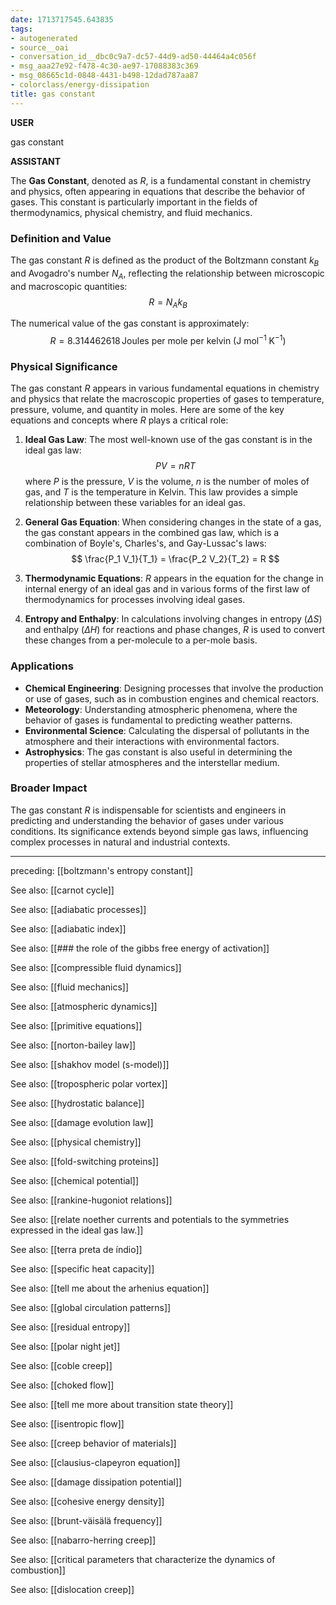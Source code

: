 ```yaml
---
date: 1713717545.643835
tags:
- autogenerated
- source__oai
- conversation_id__dbc0c9a7-dc57-44d9-ad50-44464a4c056f
- msg_aaa27e92-f478-4c30-ae97-17088383c369
- msg_08665c1d-0848-4431-b498-12dad787aa87
- colorclass/energy-dissipation
title: gas constant
---
```


**USER**

gas constant


**ASSISTANT**

The **Gas Constant**, denoted as $R$, is a fundamental constant in chemistry and physics, often appearing in equations that describe the behavior of gases. This constant is particularly important in the fields of thermodynamics, physical chemistry, and fluid mechanics.

### Definition and Value
The gas constant $R$ is defined as the product of the Boltzmann constant $k_B$ and Avogadro's number $N_A$, reflecting the relationship between microscopic and macroscopic quantities:
$$ R = N_A k_B $$

The numerical value of the gas constant is approximately:
$$ R = 8.314462618 \, \text{Joules per mole per kelvin (J mol}^{-1}\text{ K}^{-1}\text{)} $$

### Physical Significance
The gas constant $R$ appears in various fundamental equations in chemistry and physics that relate the macroscopic properties of gases to temperature, pressure, volume, and quantity in moles. Here are some of the key equations and concepts where $R$ plays a critical role:

1. **Ideal Gas Law**: The most well-known use of the gas constant is in the ideal gas law:
   $$ PV = nRT $$
   where $P$ is the pressure, $V$ is the volume, $n$ is the number of moles of gas, and $T$ is the temperature in Kelvin. This law provides a simple relationship between these variables for an ideal gas.

2. **General Gas Equation**: When considering changes in the state of a gas, the gas constant appears in the combined gas law, which is a combination of Boyle's, Charles's, and Gay-Lussac's laws:
   $$ \frac{P_1 V_1}{T_1} = \frac{P_2 V_2}{T_2} = R $$

3. **Thermodynamic Equations**: $R$ appears in the equation for the change in internal energy of an ideal gas and in various forms of the first law of thermodynamics for processes involving ideal gases.

4. **Entropy and Enthalpy**: In calculations involving changes in entropy ($\Delta S$) and enthalpy ($\Delta H$) for reactions and phase changes, $R$ is used to convert these changes from a per-molecule to a per-mole basis.

### Applications
- **Chemical Engineering**: Designing processes that involve the production or use of gases, such as in combustion engines and chemical reactors.
- **Meteorology**: Understanding atmospheric phenomena, where the behavior of gases is fundamental to predicting weather patterns.
- **Environmental Science**: Calculating the dispersal of pollutants in the atmosphere and their interactions with environmental factors.
- **Astrophysics**: The gas constant is also useful in determining the properties of stellar atmospheres and the interstellar medium.

### Broader Impact
The gas constant $R$ is indispensable for scientists and engineers in predicting and understanding the behavior of gases under various conditions. Its significance extends beyond simple gas laws, influencing complex processes in natural and industrial contexts.


---

preceding: [[boltzmann's entropy constant]]

See also: [[carnot cycle]]


See also: [[adiabatic processes]]


See also: [[adiabatic index]]


See also: [[### the role of the gibbs free energy of activation]]


See also: [[compressible fluid dynamics]]


See also: [[fluid mechanics]]


See also: [[atmospheric dynamics]]


See also: [[primitive equations]]


See also: [[norton-bailey law]]


See also: [[shakhov model (s-model)]]


See also: [[tropospheric polar vortex]]


See also: [[hydrostatic balance]]


See also: [[damage evolution law]]


See also: [[physical chemistry]]


See also: [[fold-switching proteins]]


See also: [[chemical potential]]


See also: [[rankine-hugoniot relations]]


See also: [[relate noether currents and potentials to the symmetries expressed in the ideal gas law.]]


See also: [[terra preta de índio]]


See also: [[specific heat capacity]]


See also: [[tell me about the arhenius equation]]


See also: [[global circulation patterns]]


See also: [[residual entropy]]


See also: [[polar night jet]]


See also: [[coble creep]]


See also: [[choked flow]]


See also: [[tell me more about transition state theory]]


See also: [[isentropic flow]]


See also: [[creep behavior of materials]]


See also: [[clausius-clapeyron equation]]


See also: [[damage dissipation potential]]


See also: [[cohesive energy density]]


See also: [[brunt-väisälä frequency]]


See also: [[nabarro-herring creep]]


See also: [[critical parameters that characterize the dynamics of combustion]]


See also: [[dislocation creep]]